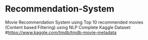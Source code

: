 # Recommendation-System
Movie Recommendation System using Top 10 recommended movies (Content based Filtering) using NLP
Complete Kaggle Dataset: #https://www.kaggle.com/tmdb/tmdb-movie-metadata
